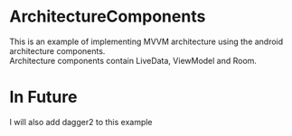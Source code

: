 # ArchitectureComponents

This is an example of implementing MVVM architecture using the android architecture components.  
Architecture components contain LiveData, ViewModel and Room.

# In Future
I will also add dagger2 to this example
